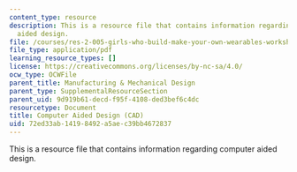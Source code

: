 ```yaml
---
content_type: resource
description: This is a resource file that contains information regarding computer
  aided design.
file: /courses/res-2-005-girls-who-build-make-your-own-wearables-workshop-spring-2015/72ed33ab14198492a5aec39bb4672837_MITRES_2_005S15_IntrCAD.pdf
file_type: application/pdf
learning_resource_types: []
license: https://creativecommons.org/licenses/by-nc-sa/4.0/
ocw_type: OCWFile
parent_title: Manufacturing & Mechanical Design
parent_type: SupplementalResourceSection
parent_uid: 9d919b61-decd-f95f-4108-ded3bef6c4dc
resourcetype: Document
title: Computer Aided Design (CAD)
uid: 72ed33ab-1419-8492-a5ae-c39bb4672837
---
```

This is a resource file that contains information regarding computer aided design.